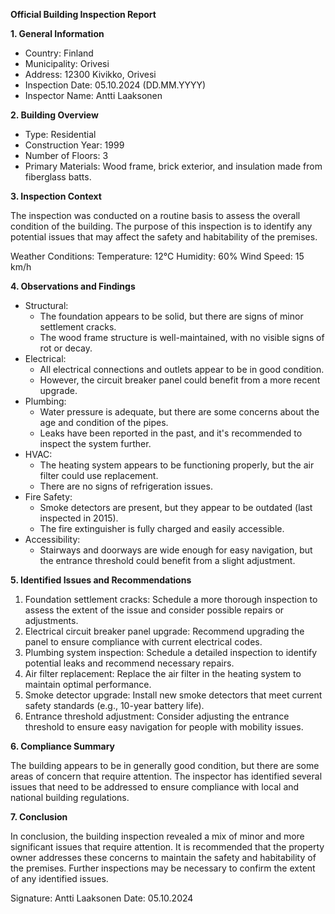 **Official Building Inspection Report**

**1. General Information**

* Country: Finland
* Municipality: Orivesi
* Address: 12300 Kivikko, Orivesi
* Inspection Date: 05.10.2024 (DD.MM.YYYY)
* Inspector Name: Antti Laaksonen

**2. Building Overview**

* Type: Residential
* Construction Year: 1999
* Number of Floors: 3
* Primary Materials: Wood frame, brick exterior, and insulation made from fiberglass batts.

**3. Inspection Context**

The inspection was conducted on a routine basis to assess the overall condition of the building. The purpose of this inspection is to identify any potential issues that may affect the safety and habitability of the premises.

Weather Conditions:
Temperature: 12°C
Humidity: 60%
Wind Speed: 15 km/h

**4. Observations and Findings**

* Structural:
	+ The foundation appears to be solid, but there are signs of minor settlement cracks.
	+ The wood frame structure is well-maintained, with no visible signs of rot or decay.
* Electrical:
	+ All electrical connections and outlets appear to be in good condition.
	+ However, the circuit breaker panel could benefit from a more recent upgrade.
* Plumbing:
	+ Water pressure is adequate, but there are some concerns about the age and condition of the pipes.
	+ Leaks have been reported in the past, and it's recommended to inspect the system further.
* HVAC:
	+ The heating system appears to be functioning properly, but the air filter could use replacement.
	+ There are no signs of refrigeration issues.
* Fire Safety:
	+ Smoke detectors are present, but they appear to be outdated (last inspected in 2015).
	+ The fire extinguisher is fully charged and easily accessible.
* Accessibility:
	+ Stairways and doorways are wide enough for easy navigation, but the entrance threshold could benefit from a slight adjustment.

**5. Identified Issues and Recommendations**

1. Foundation settlement cracks: Schedule a more thorough inspection to assess the extent of the issue and consider possible repairs or adjustments.
2. Electrical circuit breaker panel upgrade: Recommend upgrading the panel to ensure compliance with current electrical codes.
3. Plumbing system inspection: Schedule a detailed inspection to identify potential leaks and recommend necessary repairs.
4. Air filter replacement: Replace the air filter in the heating system to maintain optimal performance.
5. Smoke detector upgrade: Install new smoke detectors that meet current safety standards (e.g., 10-year battery life).
6. Entrance threshold adjustment: Consider adjusting the entrance threshold to ensure easy navigation for people with mobility issues.

**6. Compliance Summary**

The building appears to be in generally good condition, but there are some areas of concern that require attention. The inspector has identified several issues that need to be addressed to ensure compliance with local and national building regulations.

**7. Conclusion**

In conclusion, the building inspection revealed a mix of minor and more significant issues that require attention. It is recommended that the property owner addresses these concerns to maintain the safety and habitability of the premises. Further inspections may be necessary to confirm the extent of any identified issues.

Signature: Antti Laaksonen
Date: 05.10.2024